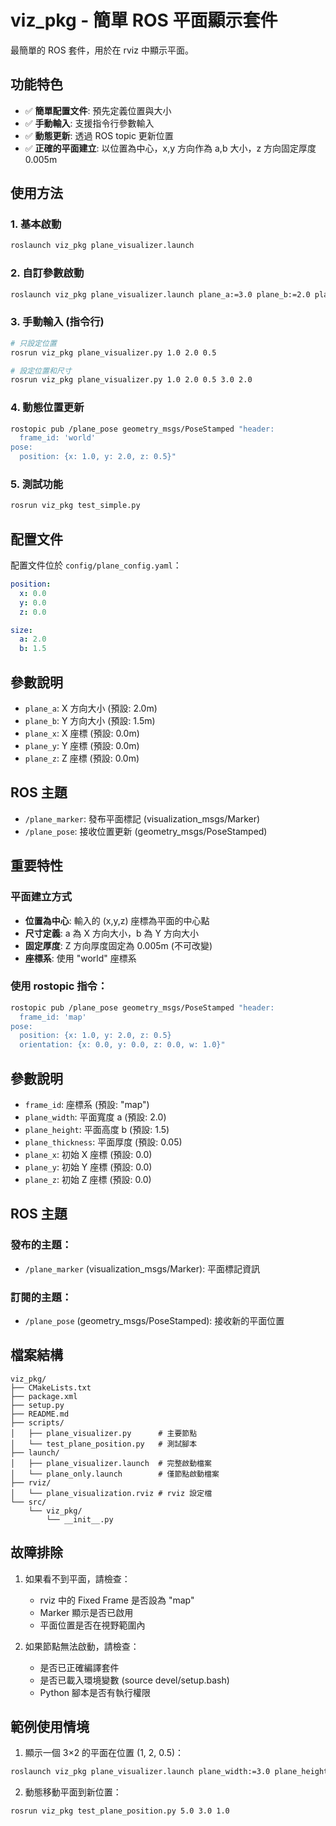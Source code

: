 # viz_pkg - 簡單 ROS 平面顯示套件

最簡單的 ROS 套件，用於在 rviz 中顯示平面。

## 功能特色

- ✅ **簡單配置文件**: 預先定義位置與大小
- ✅ **手動輸入**: 支援指令行參數輸入
- ✅ **動態更新**: 透過 ROS topic 更新位置
- ✅ **正確的平面建立**: 以位置為中心，x,y 方向作為 a,b 大小，z 方向固定厚度 0.005m

## 使用方法

### 1. 基本啟動
```bash
roslaunch viz_pkg plane_visualizer.launch
```

### 2. 自訂參數啟動
```bash
roslaunch viz_pkg plane_visualizer.launch plane_a:=3.0 plane_b:=2.0 plane_x:=1.0 plane_y:=2.0 plane_z:=0.5
```

### 3. 手動輸入 (指令行)
```bash
# 只設定位置
rosrun viz_pkg plane_visualizer.py 1.0 2.0 0.5

# 設定位置和尺寸
rosrun viz_pkg plane_visualizer.py 1.0 2.0 0.5 3.0 2.0
```

### 4. 動態位置更新
```bash
rostopic pub /plane_pose geometry_msgs/PoseStamped "header:
  frame_id: 'world'
pose:
  position: {x: 1.0, y: 2.0, z: 0.5}"
```

### 5. 測試功能
```bash
rosrun viz_pkg test_simple.py
```

## 配置文件

配置文件位於 `config/plane_config.yaml`：
```yaml
position:
  x: 0.0
  y: 0.0
  z: 0.0

size:
  a: 2.0
  b: 1.5
```

## 參數說明

- `plane_a`: X 方向大小 (預設: 2.0m)
- `plane_b`: Y 方向大小 (預設: 1.5m)
- `plane_x`: X 座標 (預設: 0.0m)
- `plane_y`: Y 座標 (預設: 0.0m)
- `plane_z`: Z 座標 (預設: 0.0m)

## ROS 主題

- `/plane_marker`: 發布平面標記 (visualization_msgs/Marker)
- `/plane_pose`: 接收位置更新 (geometry_msgs/PoseStamped)

## 重要特性

### 平面建立方式
- **位置為中心**: 輸入的 (x,y,z) 座標為平面的中心點
- **尺寸定義**: a 為 X 方向大小，b 為 Y 方向大小
- **固定厚度**: Z 方向厚度固定為 0.005m (不可改變)
- **座標系**: 使用 "world" 座標系

### 使用 rostopic 指令：
```bash
rostopic pub /plane_pose geometry_msgs/PoseStamped "header:
  frame_id: 'map'
pose:
  position: {x: 1.0, y: 2.0, z: 0.5}
  orientation: {x: 0.0, y: 0.0, z: 0.0, w: 1.0}"
```

## 參數說明

- `frame_id`: 座標系 (預設: "map")
- `plane_width`: 平面寬度 a (預設: 2.0)
- `plane_height`: 平面高度 b (預設: 1.5)
- `plane_thickness`: 平面厚度 (預設: 0.05)
- `plane_x`: 初始 X 座標 (預設: 0.0)
- `plane_y`: 初始 Y 座標 (預設: 0.0)
- `plane_z`: 初始 Z 座標 (預設: 0.0)

## ROS 主題

### 發布的主題：
- `/plane_marker` (visualization_msgs/Marker): 平面標記資訊

### 訂閱的主題：
- `/plane_pose` (geometry_msgs/PoseStamped): 接收新的平面位置

## 檔案結構

```
viz_pkg/
├── CMakeLists.txt
├── package.xml
├── setup.py
├── README.md
├── scripts/
│   ├── plane_visualizer.py      # 主要節點
│   └── test_plane_position.py   # 測試腳本
├── launch/
│   ├── plane_visualizer.launch  # 完整啟動檔案
│   └── plane_only.launch        # 僅節點啟動檔案
├── rviz/
│   └── plane_visualization.rviz # rviz 設定檔
└── src/
    └── viz_pkg/
        └── __init__.py
```

## 故障排除

1. 如果看不到平面，請檢查：
   - rviz 中的 Fixed Frame 是否設為 "map"
   - Marker 顯示是否已啟用
   - 平面位置是否在視野範圍內

2. 如果節點無法啟動，請檢查：
   - 是否已正確編譯套件
   - 是否已載入環境變數 (source devel/setup.bash)
   - Python 腳本是否有執行權限

## 範例使用情境

1. 顯示一個 3×2 的平面在位置 (1, 2, 0.5)：
```bash
roslaunch viz_pkg plane_visualizer.launch plane_width:=3.0 plane_height:=2.0 plane_x:=1.0 plane_y:=2.0 plane_z:=0.5
```

2. 動態移動平面到新位置：
```bash
rosrun viz_pkg test_plane_position.py 5.0 3.0 1.0
```
